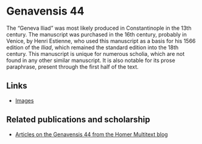 # Genavensis 44 #

The “Geneva Iliad” was most likely produced in Constantinople in the 13th century. The manuscript was purchased in the 16th century, probably in Venice, by Henri Estienne, who used this manuscript as a basis for his 1566 edition of the *Iliad*, which remained the standard edition into the 18th century. This manuscript is unique for numerous scholia, which are not found in any other similar manuscript. It is also notable for its prose paraphrase, present through the first half of the text.

## Links ##
- [Images][4]

## Related publications and scholarship ##
- [Articles on the Genavensis 44 from the Homer Multitext blog](http://homermultitext.blogspot.com/search/label/Geneva%20Iliad)


[4]: http://amphoreus.hpcc.uh.edu/tomcat/hmt-digital/browseimg?urn=urn:cite:ecod:gen44